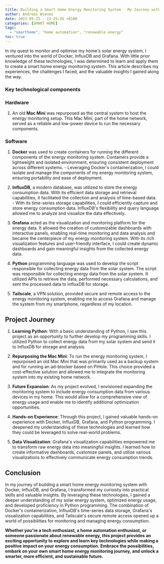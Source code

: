 ```yaml
---
title: Building a Smart Home Energy Monitoring System - My Journey with Docker, InfluxDB, and Grafana
author: Andreas Wienes
date: 2023-05-23 - 22:25:26 +0100
categories: [SMART HOME]
tags: 
  - "smarthome", "home automation", "renewable energy"
toc: true
---
```


In my quest to monitor and optimise my home's solar energy system, I ventured into the world of Docker, InfluxDB and Grafana. With little prior knowledge of these technologies, I was determined to learn and apply them to create a smart home energy monitoring system. This article describes my experiences, the challenges I faced, and the valuable insights I gained along the way.

### Key technological components

### Hardware

1.  An old **Mac Mini** was repurposed as the central system to host the energy monitoring setup. This Mac Mini, part of the home network, served as a reliable and low-power device to run the necessary components.

### Software

1.  **Docker** was used to create containers for running the different components of the energy monitoring system. Containers provide a lightweight and isolated environment, ensuring consistent deployment across different systems. - Leveraging Docker's containerization, I could isolate and manage the components of my energy monitoring system, ensuring portability and ease of deployment.
    
2.  **InfluxDB**, a modern database, was utilized to store the energy consumption data. With its efficient data storage and retrieval capabilities, it facilitated the collection and analysis of time-based data. -  With its time-series storage capabilities, I could efficiently capture and store energy consumption data. InfluxDB's flexibility and query language allowed me to analyze and visualize the data effectively.
    
3.  **Grafana** acted as the visualization and monitoring platform for the energy data. It allowed the creation of customizable dashboards with interactive panels, enabling real-time monitoring and data analysis and became the centerpiece of my energy monitoring system. With its rich visualization features and user-friendly interface, I could create dynamic dashboards and gain meaningful insights from the collected energy data.
    
4.  **Python** programming language was used to develop the script responsible for collecting energy data from the solar system. The script was responsible for collecting energy data from the solar system. It utilized APIs to retrieve the data, performed necessary calculations, and sent the processed data to InfluxDB for storage.
    
5.  **Tailscale**, a VPN solution, provided secure and remote access to the energy monitoring system, enabling me to access Grafana and manage the system from my smartphone, regardless of my location.


## Project Journey

1. **Learning Python**: With a basic understanding of Python, I saw this project as an opportunity to further develop my programming skills. I utilized Python to collect energy data from my solar system and send it to InfluxDB for storage and analysis.

2. **Repurposing the Mac Mini**: To run the energy monitoring system, I repurposed an old Mac Mini that was primarily used as a backup system and for running an ad-blocker based on PiHole. This choice provided a cost-effective solution and allowed me to integrate the monitoring system into my existing home network.

3. **Future Expansion**: As my project evolved, I envisioned expanding the monitoring system to include energy consumption data from various devices in my home. This would allow for a comprehensive view of energy usage and enable me to identify additional optimization opportunities.
   
4. **Hands-on Experience**: Through this project, I gained valuable hands-on experience with Docker, InfluxDB, Grafana, and Python programming. I deepened my understanding of these technologies and learned how they could be leveraged to solve real-world problems.

5. **Data Visualization**: Grafana's visualization capabilities empowered me to transform raw energy data into meaningful insights. I learned how to create informative dashboards, customize panels, and utilize various visualizations to effectively communicate energy consumption trends.

## Conclusion
In my journey of building a smart home energy monitoring system with Docker, InfluxDB, and Grafana, I transformed my curiosity into practical skills and valuable insights. By leveraging these technologies, I gained a deeper understanding of my solar energy system, optimized energy usage, and developed proficiency in Python programming. The combination of Docker's containerization, InfluxDB's time-series data storage, Grafana's visualization capabilities, and Tailscale's secure remote access opened up a world of possibilities for monitoring and managing energy consumption.

**Whether you're a tech enthusiast, a home automation enthusiast, or someone passionate about renewable energy, this project provides an exciting opportunity to explore and learn key technologies while making a positive impact on your energy consumption. Embrace the possibilities, embark on your own smart home energy monitoring journey, and unlock a smarter, more efficient, and sustainable future.**